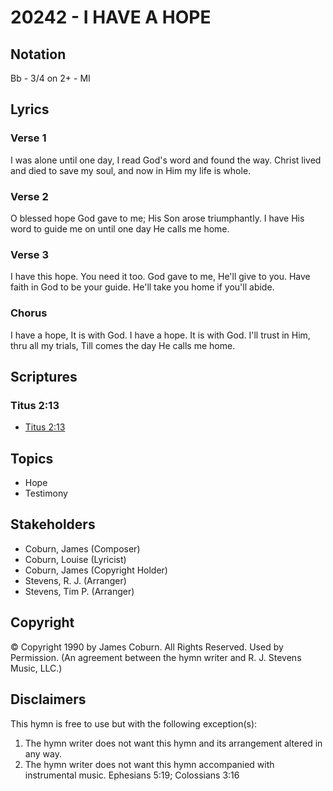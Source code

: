 # 20242 - I HAVE A HOPE

## Notation

Bb - 3/4 on 2+ - MI

## Lyrics

### Verse 1

I was alone until one day, I read God's word and found the way. Christ lived and died to save my soul, and now in Him my life is whole. 

### Verse 2

O blessed hope God gave to me; His Son arose triumphantly. I have His word to guide me on until one day He calls me home.

### Verse 3

I have this hope. You need it too.  God gave to me, He'll give to you.  Have faith in God to be your guide.  He'll take you home if you'll abide. 

### Chorus

I have a hope, It is with God.  I have a hope. It is with God. I'll trust in Him, thru all my trials, Till comes the day He calls me home.


## Scriptures

### Titus 2:13

- [Titus 2:13](https://www.biblegateway.com/passage/?search=Titus%202%3A13)


## Topics

- Hope
- Testimony

## Stakeholders

- Coburn, James (Composer)
- Coburn, Louise (Lyricist)
- Coburn, James (Copyright Holder)
- Stevens, R. J. (Arranger)
- Stevens, Tim P. (Arranger)

## Copyright

© Copyright 1990 by James Coburn. All Rights Reserved. Used by Permission.
(An agreement between the hymn writer and R. J. Stevens Music, LLC.)

## Disclaimers

This hymn is free to use but with the following exception(s):
1. The hymn writer does not want this hymn and its arrangement altered in any way.
2. The hymn writer does not want this hymn accompanied with instrumental music.
Ephesians 5:19; Colossians 3:16

